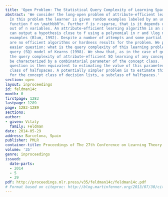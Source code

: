 ```yaml
---
title: 'Open Problem: The Statistical Query Complexity of Learning Sparse Halfspaces'
abstract: 'We consider the long-open problem of attribute-efficient learning of halfspaces.
  In this problem the learner is given random examples labeled by an unknown halfspace
  function f on \mathbbR^n. Further f is r-sparse, that is it depends on at most r
  out of n variables. An attribute-efficient learning algorithm is an algorithm that
  can output a hypothesis close to f using a polynomial in r and \log n number of
  examples (Blum, 1992). Despite a number of attempts and some partial progress, there
  are no efficient algorithms or hardness results for the problem. We propose a potentially
  easier question: what is the query complexity of this learning problem in the statistical
  query (SQ) model of Kearns (1998). We show that, as in the case of general PAC learning,
  the query complexity of attribute-efficient SQ learning of any concept class can
  be characterized by a combinatorial parameter of the concept class. The proposed
  question is then equivalent to estimating the value of this parameter for the concept
  class of halfspaces. A potentially simpler problem is to estimate this parameter
  for the concept class of decision lists, a subclass of halfspaces.'
section: open
layout: inproceedings
id: feldman14c
month: 0
firstpage: 1283
lastpage: 1289
page: 1283-1289
sections: 
author:
- given: Vitaly
  family: Feldman
date: 2014-05-29
address: Barcelona, Spain
publisher: PMLR
container-title: Proceedings of The 27th Conference on Learning Theory
volume: '35'
genre: inproceedings
issued:
  date-parts:
  - 2014
  - 5
  - 29
pdf: http://proceedings.mlr.press/v35/feldman14c/feldman14c.pdf
# Format based on citeproc: http://blog.martinfenner.org/2013/07/30/citeproc-yaml-for-bibliographies/
---
```

